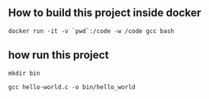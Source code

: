 ## How to build  this project inside docker 
``` docker run -it -v `pwd`:/code -w /code gcc bash ```

## how run this project

```mkdir bin ```

```gcc hello-world.c -o bin/hello_world ```
